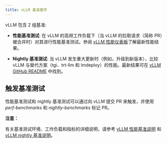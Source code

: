 ```yaml
---
title: vLLM 基准套件
---
```



vLLM 包含 2 组基准:

* **性能基准测试**: 在 vLLM 的高频工作负载下（当 vLLM 的拉取请求（简称 PR）被合并时）对其进行性能基准测试。参阅 [vLLM 性能仪表板](https://perf.vllm.ai)了解最新性能结果。

* **Nightly 基准测试**: 当 vLLM 发生重大更新时（例如，升级到新版本），比较 vLLM 与替代方案（tgi、trt-llm 和 lmdeploy）的性能。最新结果可在 [vLLM GitHub README](https://github.com/vllm-project/vllm/blob/main/README.md) 中找到。


## 触发基准测试

性能基准测试和 nightly 基准测试可以通过向 vLLM 提交 PR 来触发，并使用 *perf-benchmarks* 和 *nightly-benchmarks* 标记 PR。


**注意：**

有关基准测试环境、工作负载和指标的详细说明，请参考 [vLLM 性能基准说明](https://github.com/vllm-project/vllm/blob/main/.buildkite/nightly-benchmarks/performance-benchmarks-descriptions.md) 和 [vLLM nightly 基准说明](https://github.com/vllm-project/vllm/blob/main/.buildkite/nightly-benchmarks/nightly-descriptions.md)。

